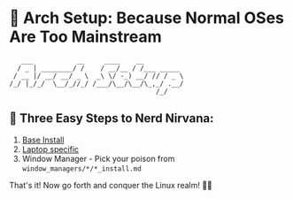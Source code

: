 # 🐧 Arch Setup: Because Normal OSes Are Too Mainstream

```ascii
   ___           __     ____    __          
  / _ | ________/ /    / __/__ / /___ _____ 
 / __ |/ __/ __/ _ \  _\ \/ -_) __/ // / _ \
/_/ |_/_/  \__/_//_/ /___/\__/\__/\_,_/ .__/
                                     /_/    
```

## 🚀 Three Easy Steps to Nerd Nirvana:

1. [Base Install](install/base_install.md)
2. [Laptop specific](install/laptop_specific.md)
3. Window Manager - Pick your poison from `window_managers/*/*_install.md`

That's it! Now go forth and conquer the Linux realm! 🐧👑
